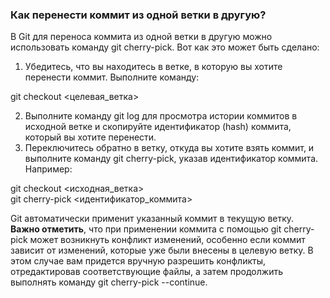 ### Как перенести коммит из одной ветки в другую?
В Git для переноса коммита из одной ветки в другую можно использовать команду git cherry-pick. Вот как это может быть сделано:  
1. Убедитесь, что вы находитесь в ветке, в которую вы хотите перенести коммит. Выполните команду:  

git checkout <целевая_ветка>  

2. Выполните команду git log для просмотра истории коммитов в исходной ветке и скопируйте идентификатор (hash) коммита, который вы хотите перенести.  
3. Переключитесь обратно в ветку, откуда вы хотите взять коммит, и выполните команду git cherry-pick, указав идентификатор коммита.  Например:  

git checkout <исходная_ветка>  
git cherry-pick <идентификатор_коммита>  

Git автоматически применит указанный коммит в текущую ветку.  
**Важно отметить**, что при применении коммита с помощью git cherry-pick может возникнуть конфликт изменений, особенно если коммит зависит от изменений, которые уже были внесены в целевую ветку. В этом случае вам придется вручную разрешить конфликты, отредактировав соответствующие файлы, а затем продолжить выполнять команду git cherry-pick --continue.  
